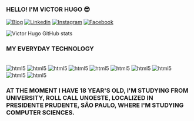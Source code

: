 
### HELLO! I'M VICTOR HUGO 😎

[![Blog](https://img.shields.io/website?label=SujeitoProgramador.com&style=for-the-badge&url=https://sujeitoprogramador.com/)](https://sujeitoprogramador.com)
[![Linkedin](https://img.shields.io/badge/LinkedIn-0077B5?style=for-the-badge&logo=linkedin&logoColor=white)](https://www.linkedin.com/in/victor-donaire-31b778165/)
[![Instagram](https://img.shields.io/badge/Instagram-E4405F?style=for-the-badge&logo=instagram&logoColor=white)](https://www.instagram.com/victorh_donaire/)
[![Facebook](https://img.shields.io/badge/Facebook-1877F2?style=for-the-badge&logo=facebook&logoColor=white)](https://www.facebook.com/victorhugo.donairedeoliveira/)

![Victor Hugo GitHub stats](https://github-readme-stats.vercel.app/api?username=victor200524&show_icons=true&theme=merko)


### MY EVERYDAY TECHNOLOGY
<div style ="display:inlune_block"><br/>
    <img align="center" alt="html5" src="https://img.shields.io/badge/C%23-239120?style=for-the-badge&logo=c-sharp&logoColor=white">
    <img align="center" alt="html5" src="https://img.shields.io/badge/Python-3776AB?style=for-the-badge&logo=python&logoColor=white">
    <img align="center" alt="html5" src="https://img.shields.io/badge/HTML5-E34F26?style=for-the-badge&logo=html5&logoColor=white">
    <img align="center" alt="html5" src="https://img.shields.io/badge/CSS-239120?&style=for-the-badge&logo=css3&logoColor=white">
    <img align="center" alt="html5" src="https://img.shields.io/badge/C-00599C?style=for-the-badge&logo=c&logoColor=white">
    <img align="center" alt="html5" src="https://img.shields.io/badge/R-276DC3?style=for-the-badge&logo=r&logoColor=white">
    <img align="center" alt="html5" src="https://img.shields.io/badge/Microsoft_Excel-217346?style=for-the-badge&logo=microsoft-excel&logoColor=white">
    <img align="center" alt="html5" src="https://img.shields.io/badge/Microsoft_Word-2B579A?style=for-the-badge&logo=microsoft-word&logoColor=white">
    <img align="center" alt="html5" src="https://img.shields.io/badge/Microsoft_Visio-3955A3?style=for-the-badgee&logo=microsoft-visio&logoColor=white">
    <img align="center" alt="html5" src="https://img.shields.io/badge/AMD-Radeon_RX_5500-ED1C24?style=for-the-badge&logo=amd&logoColor=white">

</div>

### AT THE MOMENT I HAVE 18 YEAR'S OLD, I'M STUDYING FROM UNIVERSITY, ROLL CALL UNOESTE, LOCALIZED IN PRESIDENTE PRUDENTE, SÃO PAULO, WHERE I'M STUDYING COMPUTER SCIENCES.
